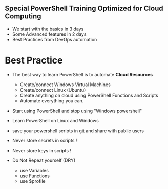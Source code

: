 ## Special PowerShell Training Optimized for Cloud Computing

- We start with the basics in 3 days
- Some Advanced features in 2 days
- Best Practices from DevOps automation 


# Best Practice 

- The best way to learn PowerShell is to automate **Cloud Resources**
  - Create/connect Windows Virtual Machines 
  - Create/connect Linux (Ubuntu)  
  - Create anything on cloud using PowerShell Functions and Scripts
  - Automate everything you can.

- Start using PowerShell and stop using "Windows powershell"

- Learn PowerShell on Linux and Windows 

- save your powershell scripts in git and share with public users

- Never store secrets in scripts !
- Never store keys in scripts !

- Do Not Repeat yourself (DRY)
  - use Variables
  - use Functions
  - use $profile


